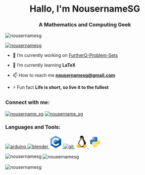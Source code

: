 <h1 align="center">Hallo, I'm NousernameSG</h1>
<h3 align="center">A Mathematics and Computing Geek</h3>

<p align="left"> <img src="https://komarev.com/ghpvc/?username=nousernamesg&label=Profile%20views&color=0e75b6&style=flat" alt="nousernamesg" /> </p>

<p align="left"> <a href="https://github.com/ryo-ma/github-profile-trophy"><img src="https://github-profile-trophy.vercel.app/?username=nousernamesg" alt="nousernamesg" /></a> </p>

- 🔭 I’m currently working on [FurtherQ-Problem-Sets](https://github.com/NousernameSG/FurtherQ-Problem-Sets)

- 🌱 I’m currently learning **LaTeX**

- 📫 How to reach me **nousernamesg@gmail.com**

- ⚡ Fun fact **Life is short, so live it to the fullest**

<h3 align="left">Connect with me:</h3>
<p align="left">
<a href="https://twitter.com/nousername_sg" target="blank"><img align="center" src="https://raw.githubusercontent.com/rahuldkjain/github-profile-readme-generator/master/src/images/icons/Social/twitter.svg" alt="nousername_sg" height="30" width="40" /></a>
<a href="https://instagram.com/nousername_sg" target="blank"><img align="center" src="https://raw.githubusercontent.com/rahuldkjain/github-profile-readme-generator/master/src/images/icons/Social/instagram.svg" alt="nousername_sg" height="30" width="40" /></a>
</p>

<h3 align="left">Languages and Tools:</h3>
<p align="left"> <a href="https://www.arduino.cc/" target="_blank" rel="noreferrer"> <img src="https://cdn.worldvectorlogo.com/logos/arduino-1.svg" alt="arduino" width="40" height="40"/> </a> <a href="https://www.blender.org/" target="_blank" rel="noreferrer"> <img src="https://download.blender.org/branding/community/blender_community_badge_white.svg" alt="blender" width="40" height="40"/> </a> <a href="https://www.cprogramming.com/" target="_blank" rel="noreferrer"> <img src="https://raw.githubusercontent.com/devicons/devicon/master/icons/c/c-original.svg" alt="c" width="40" height="40"/> </a> <a href="https://git-scm.com/" target="_blank" rel="noreferrer"> <img src="https://www.vectorlogo.zone/logos/git-scm/git-scm-icon.svg" alt="git" width="40" height="40"/> </a> <a href="https://www.linux.org/" target="_blank" rel="noreferrer"> <img src="https://raw.githubusercontent.com/devicons/devicon/master/icons/linux/linux-original.svg" alt="linux" width="40" height="40"/> </a> <a href="https://www.python.org" target="_blank" rel="noreferrer"> <img src="https://raw.githubusercontent.com/devicons/devicon/master/icons/python/python-original.svg" alt="python" width="40" height="40"/> </a> </p>

<p><img align="left" src="https://github-readme-stats.vercel.app/api/top-langs?username=nousernamesg&show_icons=true&locale=en&layout=compact" alt="nousernamesg" /></p>

<p>&nbsp;<img align="center" src="https://github-readme-stats.vercel.app/api?username=nousernamesg&show_icons=true&locale=en" alt="nousernamesg" /></p>

<p><img align="center" src="https://github-readme-streak-stats.herokuapp.com/?user=nousernamesg&" alt="nousernamesg" /></p>
